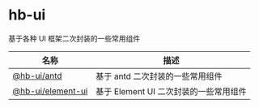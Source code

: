 # hb-ui

基于各种 UI 框架二次封装的一些常用组件

<table>
  <thead>
    <th>名称</th>
    <th>描述</th>
  </thead>
  <tbody>
    <tr>
      <td>
        <a href="https://github.com/hello-fe/hb-ui/tree/main/packages/antd">@hb-ui/antd</a>
      </td>
      <td>
        基于 antd 二次封装的一些常用组件
      </td>
    </tr>
    <tr>
      <td>
        <a href="https://github.com/hello-fe/hb-ui/tree/main/packages/element-ui">@hb-ui/element-ui</a>
      </td>
      <td>
        基于 Element UI 二次封装的一些常用组件
      </td>
    </tr>
  </tbody>
</table>

